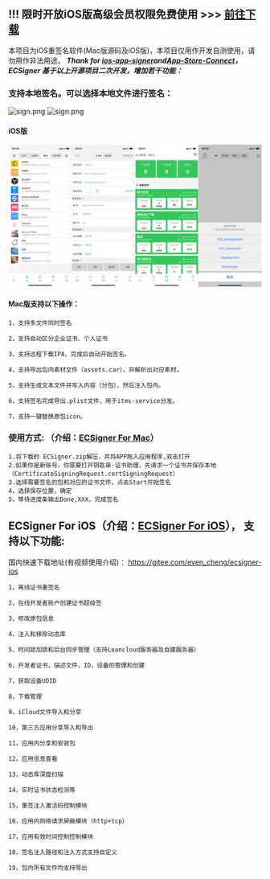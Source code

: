 ## !!! 限时开放iOS版高级会员权限免费使用 >>> [前往下载](https://github.com/even-cheng/ECSigner/releases/tag/5.2.0)

本项目为iOS重签名软件(Mac版源码及iOS版)，本项目仅用作开发自测使用，请勿用作非法用途。
***Thank for [ios-app-signer](https://github.com/DanTheMan827/ios-app-signer)and[App-Store-Connect](https://github.com/AvdLee/appstoreconnect-swift-sdk)，ECSigner 基于以上开源项目二次开发，增加若干功能：***
### 支持本地签名。可以选择本地文件进行签名：
![ sign.png](https://github.com/even-cheng/even-appSigner/blob/master/sign-1.png)
![ sign.png](https://github.com/even-cheng/even-appSigner/blob/master/sign-2.png)


#### iOS版
![ sign.png](https://github.com/even-cheng/ECSigner/blob/master/foriOS.JPG)

#### Mac版支持以下操作：
```
1，支持多文件同时签名
```
```
2，支持自动区分企业证书、个人证书
```
```
3，支持远程下载IPA，完成后自动开始签名。
```
```
4，支持导出包内素材文件（assets.car），并解析出对应素材。
```
```
5，支持生成文本文件并写入内容（分包），然后注入包内。
```
```
6，支持签名完成导出.plist文件，用于itms-service分发。
```
```
7，支持一键替换原包icon。
``` 

### 使用方式: （介绍：[ECSigner For Mac](https://www.jianshu.com/p/3d2dcd8b8e07)）
```
1.将下载的 ECSigner.zip解压，并将APP拖入应用程序,双击打开
2.如果你是新账号，你需要打开钥匙串-证书助理，先请求一个证书并保存本地（CertificateSigningRequest.certSigningRequest）
3.选择需要签名的包和对应的证书文件，点击Start开始签名
4，选择保存位置，确定
5，等待进度条输出Done,XXX，完成签名
```


## ECSigner For iOS（介绍：[ECSigner For iOS](https://www.jianshu.com/p/745d01f8166b)）， 支持以下功能:
国内快速下载地址(有视频使用介绍)： https://gitee.com/even_cheng/ecsigner-ios
```
1，离线证书重签名
```
```
2，在线开发者账户创建证书超级签
```
```
3，修改原包信息
```
```
4，注入和移除动态库
```
```
5，时间锁加锁和后台同步管理（支持Leancloud服务器及自建服务器）
```
```
6，开发者证书，描述文件，ID，设备的管理和创建
```
```
7，获取设备UDID
```
```
8，下载管理
```
```
9，iCloud文件导入和分享
```
```
10，第三方应用分享导入和导出
```
```
11，应用内分享和安装包
```
```
12，应用信息查看
```
```
13，动态库深度扫描
```
```
14，实时证书状态检测等
```
```
15，重签注入激活码控制模块
```
```
16，应用内网络请求屏蔽模块（http+tcp）
```
```
17，应用有效时间控制控制模块
```
```
18，签名注入路径和注入方式支持自定义
```
```
19，包内所有文件均支持导出
```



